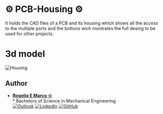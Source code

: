# :gear: PCB-Housing :gear:
It holds the CAD files of a PCB and its housing which shows all the access to the multiple ports and the bottons wich montrates the full desing to be used for other projects. 

# 3d model
![Housing](Housing.gif)

## **Author**
* [**Rogelio E Marco** :gear:](https://github.com/RogelioMarco)<br>  * Bachelors of Science in Mechanical Engineering<br>
[![Outlook](https://img.shields.io/badge/Microsoft_Outlook-0078D4?style=for-the-badge&logo=microsoft-outlook&logoColor=white&style=flat)](mailto:remarco@miners.utep.edu) 
[![LinkedIn](https://img.shields.io/badge/LinkedIn-0077B5?style=for-the-badge&logo=linkedin&logoColor=white&style=flat)](https://www.linkedin.com/in/rogelio-marco/) [![GitHub](https://img.shields.io/badge/GitHub-100000?style=for-the-badge&logo=github&logoColor=white&style=flat)](https://github.com/RogelioMarco)
